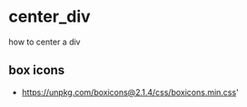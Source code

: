 # center_div
how to center a div

## box icons
-  https://unpkg.com/boxicons@2.1.4/css/boxicons.min.css'
